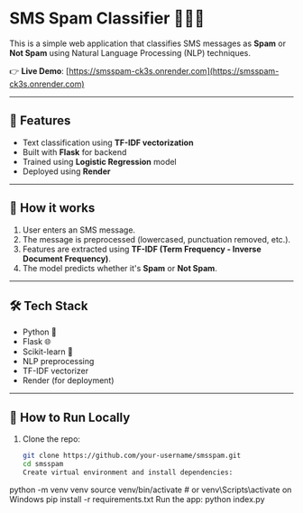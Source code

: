 # SMS Spam Classifier 🚫📨✅

This is a simple web application that classifies SMS messages as **Spam** or **Not Spam** using Natural Language Processing (NLP) techniques.

👉 **Live Demo**: [https://smsspam-ck3s.onrender.com](https://smsspam-ck3s.onrender.com)

---

## 🚀 Features

- Text classification using **TF-IDF vectorization**
- Built with **Flask** for backend
- Trained using **Logistic Regression** model
- Deployed using **Render**

---

## 🧠 How it works

1. User enters an SMS message.
2. The message is preprocessed (lowercased, punctuation removed, etc.).
3. Features are extracted using **TF-IDF (Term Frequency - Inverse Document Frequency)**.
4. The model predicts whether it's **Spam** or **Not Spam**.

---

## 🛠 Tech Stack

- Python 🐍
- Flask 🌐
- Scikit-learn 🤖
- NLP preprocessing
- TF-IDF vectorizer
- Render (for deployment)

---

## 🧪 How to Run Locally

1. Clone the repo:

   ```bash
   git clone https://github.com/your-username/smsspam.git
   cd smsspam
   Create virtual environment and install dependencies:


python -m venv venv
source venv/bin/activate  # or venv\Scripts\activate on Windows
pip install -r requirements.txt
Run the app:
  python index.py
